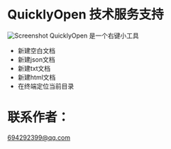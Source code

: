 # QuicklyOpen 技术服务支持 
![Screenshot](screenshot.png)
QuicklyOpen 是一个右键小工具
* 新建空白文档
* 新建json文档
* 新建txt文档
* 新建html文档
* 在终端定位当前目录


# 联系作者：
[694292399@qq.com](itms-apps://apps.apple.com/cn/app/id1490832034)
